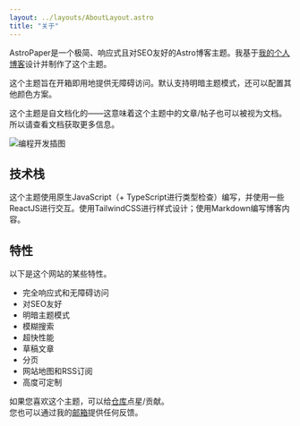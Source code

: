 ```yaml
---
layout: ../layouts/AboutLayout.astro
title: "关于"
---
```


AstroPaper是一个极简、响应式且对SEO友好的Astro博客主题。我基于[我的个人博客](https://satnaing.dev/blog)设计并制作了这个主题。

这个主题旨在开箱即用地提供无障碍访问。默认支持明暗主题模式，还可以配置其他颜色方案。

这个主题是自文档化的——这意味着这个主题中的文章/帖子也可以被视为文档。所以请查看文档获取更多信息。

<div>
  <img src="/assets/dev.svg" class="sm:w-1/2 mx-auto" alt="编程开发插图">
</div>

## 技术栈

这个主题使用原生JavaScript（+ TypeScript进行类型检查）编写，并使用一些ReactJS进行交互。使用TailwindCSS进行样式设计；使用Markdown编写博客内容。

## 特性

以下是这个网站的某些特性。

- 完全响应式和无障碍访问
- 对SEO友好
- 明暗主题模式
- 模糊搜索
- 超快性能
- 草稿文章
- 分页
- 网站地图和RSS订阅
- 高度可定制

如果您喜欢这个主题，可以给[仓库](https://github.com/satnaing/astro-paper)点星/贡献。  
您也可以通过我的[邮箱](mailto:contact@satnaing.dev)提供任何反馈。

